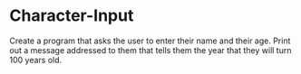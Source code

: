 # Character-Input

Create a program that asks the user to enter their name and their age. 
Print out a message addressed to them that tells them the year that they 
will turn 100 years old.
